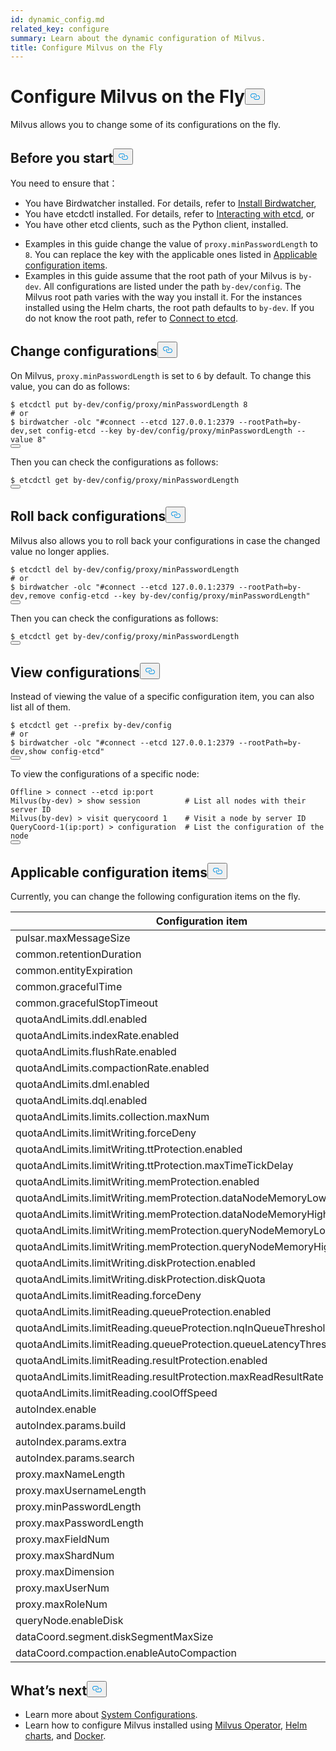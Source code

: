 ```yaml
---
id: dynamic_config.md
related_key: configure
summary: Learn about the dynamic configuration of Milvus.
title: Configure Milvus on the Fly
---
```

<h1 id="Configure-Milvus-on-the-Fly" class="common-anchor-header">Configure Milvus on the Fly<button data-href="#Configure-Milvus-on-the-Fly" class="anchor-icon" translate="no">
      <svg translate="no"
        aria-hidden="true"
        focusable="false"
        height="20"
        version="1.1"
        viewBox="0 0 16 16"
        width="16"
      >
        <path
          fill="#0092E4"
          fill-rule="evenodd"
          d="M4 9h1v1H4c-1.5 0-3-1.69-3-3.5S2.55 3 4 3h4c1.45 0 3 1.69 3 3.5 0 1.41-.91 2.72-2 3.25V8.59c.58-.45 1-1.27 1-2.09C10 5.22 8.98 4 8 4H4c-.98 0-2 1.22-2 2.5S3 9 4 9zm9-3h-1v1h1c1 0 2 1.22 2 2.5S13.98 12 13 12H9c-.98 0-2-1.22-2-2.5 0-.83.42-1.64 1-2.09V6.25c-1.09.53-2 1.84-2 3.25C6 11.31 7.55 13 9 13h4c1.45 0 3-1.69 3-3.5S14.5 6 13 6z"
        ></path>
      </svg>
    </button></h1><p>Milvus allows you to change some of its configurations on the fly.</p>
<h2 id="Before-you-start" class="common-anchor-header">Before you start<button data-href="#Before-you-start" class="anchor-icon" translate="no">
      <svg translate="no"
        aria-hidden="true"
        focusable="false"
        height="20"
        version="1.1"
        viewBox="0 0 16 16"
        width="16"
      >
        <path
          fill="#0092E4"
          fill-rule="evenodd"
          d="M4 9h1v1H4c-1.5 0-3-1.69-3-3.5S2.55 3 4 3h4c1.45 0 3 1.69 3 3.5 0 1.41-.91 2.72-2 3.25V8.59c.58-.45 1-1.27 1-2.09C10 5.22 8.98 4 8 4H4c-.98 0-2 1.22-2 2.5S3 9 4 9zm9-3h-1v1h1c1 0 2 1.22 2 2.5S13.98 12 13 12H9c-.98 0-2-1.22-2-2.5 0-.83.42-1.64 1-2.09V6.25c-1.09.53-2 1.84-2 3.25C6 11.31 7.55 13 9 13h4c1.45 0 3-1.69 3-3.5S14.5 6 13 6z"
        ></path>
      </svg>
    </button></h2><p>You need to ensure that：</p>
<ul>
<li>You have Birdwatcher installed. For details, refer to <a href="/docs/it/birdwatcher_install_guides.md">Install Birdwatcher</a>,</li>
<li>You have etcdctl installed. For details, refer to <a href="https://etcd.io/docs/v3.5/dev-guide/interacting_v3/">Interacting with etcd</a>, or</li>
<li>You have other etcd clients, such as the Python client, installed.</li>
</ul>
<div class="alert note">
<ul>
<li>Examples in this guide change the value of <code translate="no">proxy.minPasswordLength</code> to <code translate="no">8</code>. You can replace the key with the applicable ones listed in <a href="/docs/it/dynamic_config.md#Applicable-configuration-items">Applicable configuration items</a>.</li>
<li>Examples in this guide assume that the root path of your Milvus is <code translate="no">by-dev</code>. All configurations are listed under the path <code translate="no">by-dev/config</code>. The Milvus root path varies with the way you install it. For the instances installed using the Helm charts, the root path defaults to <code translate="no">by-dev</code>. If you do not know the root path, refer to <a href="/docs/it/birdwatcher_usage_guides.md#Connect-to-etcd">Connect to etcd</a>.</li>
</ul>
</div>
<h2 id="Change-configurations" class="common-anchor-header">Change configurations<button data-href="#Change-configurations" class="anchor-icon" translate="no">
      <svg translate="no"
        aria-hidden="true"
        focusable="false"
        height="20"
        version="1.1"
        viewBox="0 0 16 16"
        width="16"
      >
        <path
          fill="#0092E4"
          fill-rule="evenodd"
          d="M4 9h1v1H4c-1.5 0-3-1.69-3-3.5S2.55 3 4 3h4c1.45 0 3 1.69 3 3.5 0 1.41-.91 2.72-2 3.25V8.59c.58-.45 1-1.27 1-2.09C10 5.22 8.98 4 8 4H4c-.98 0-2 1.22-2 2.5S3 9 4 9zm9-3h-1v1h1c1 0 2 1.22 2 2.5S13.98 12 13 12H9c-.98 0-2-1.22-2-2.5 0-.83.42-1.64 1-2.09V6.25c-1.09.53-2 1.84-2 3.25C6 11.31 7.55 13 9 13h4c1.45 0 3-1.69 3-3.5S14.5 6 13 6z"
        ></path>
      </svg>
    </button></h2><p>On Milvus, <code translate="no">proxy.minPasswordLength</code> is set to <code translate="no">6</code> by default. To change this value, you can do as follows:</p>
<pre><code translate="no" class="language-shell">$ etcdctl put by-dev/config/proxy/minPasswordLength 8
<span class="hljs-comment"># or</span>
$ birdwatcher -olc <span class="hljs-string">&quot;#connect --etcd 127.0.0.1:2379 --rootPath=by-dev,set config-etcd --key by-dev/config/proxy/minPasswordLength --value 8&quot;</span>
<button class="copy-code-btn"></button></code></pre>
<p>Then you can check the configurations as follows:</p>
<pre><code translate="no" class="language-shell">$ etcdctl <span class="hljs-keyword">get</span> <span class="hljs-keyword">by</span>-dev/config/proxy/minPasswordLength
<button class="copy-code-btn"></button></code></pre>
<h2 id="Roll-back-configurations" class="common-anchor-header">Roll back configurations<button data-href="#Roll-back-configurations" class="anchor-icon" translate="no">
      <svg translate="no"
        aria-hidden="true"
        focusable="false"
        height="20"
        version="1.1"
        viewBox="0 0 16 16"
        width="16"
      >
        <path
          fill="#0092E4"
          fill-rule="evenodd"
          d="M4 9h1v1H4c-1.5 0-3-1.69-3-3.5S2.55 3 4 3h4c1.45 0 3 1.69 3 3.5 0 1.41-.91 2.72-2 3.25V8.59c.58-.45 1-1.27 1-2.09C10 5.22 8.98 4 8 4H4c-.98 0-2 1.22-2 2.5S3 9 4 9zm9-3h-1v1h1c1 0 2 1.22 2 2.5S13.98 12 13 12H9c-.98 0-2-1.22-2-2.5 0-.83.42-1.64 1-2.09V6.25c-1.09.53-2 1.84-2 3.25C6 11.31 7.55 13 9 13h4c1.45 0 3-1.69 3-3.5S14.5 6 13 6z"
        ></path>
      </svg>
    </button></h2><p>Milvus also allows you to roll back your configurations in case the changed value no longer applies.</p>
<pre><code translate="no" class="language-shell">$ etcdctl <span class="hljs-keyword">del</span> by-dev/config/proxy/minPasswordLength 
<span class="hljs-comment"># or </span>
$ birdwatcher -olc <span class="hljs-string">&quot;#connect --etcd 127.0.0.1:2379 --rootPath=by-dev,remove config-etcd --key by-dev/config/proxy/minPasswordLength&quot;</span>
<button class="copy-code-btn"></button></code></pre>
<p>Then you can check the configurations as follows:</p>
<pre><code translate="no" class="language-shell">$ etcdctl <span class="hljs-keyword">get</span> <span class="hljs-keyword">by</span>-dev/config/proxy/minPasswordLength
<button class="copy-code-btn"></button></code></pre>
<h2 id="View-configurations" class="common-anchor-header">View configurations<button data-href="#View-configurations" class="anchor-icon" translate="no">
      <svg translate="no"
        aria-hidden="true"
        focusable="false"
        height="20"
        version="1.1"
        viewBox="0 0 16 16"
        width="16"
      >
        <path
          fill="#0092E4"
          fill-rule="evenodd"
          d="M4 9h1v1H4c-1.5 0-3-1.69-3-3.5S2.55 3 4 3h4c1.45 0 3 1.69 3 3.5 0 1.41-.91 2.72-2 3.25V8.59c.58-.45 1-1.27 1-2.09C10 5.22 8.98 4 8 4H4c-.98 0-2 1.22-2 2.5S3 9 4 9zm9-3h-1v1h1c1 0 2 1.22 2 2.5S13.98 12 13 12H9c-.98 0-2-1.22-2-2.5 0-.83.42-1.64 1-2.09V6.25c-1.09.53-2 1.84-2 3.25C6 11.31 7.55 13 9 13h4c1.45 0 3-1.69 3-3.5S14.5 6 13 6z"
        ></path>
      </svg>
    </button></h2><p>Instead of viewing the value of a specific configuration item, you can also list all of them.</p>
<pre><code translate="no" class="language-shell">$ etcdctl <span class="hljs-keyword">get</span> --prefix <span class="hljs-keyword">by</span>-dev/config
<span class="hljs-meta"># or</span>
$ birdwatcher -olc <span class="hljs-string">&quot;#connect --etcd 127.0.0.1:2379 --rootPath=by-dev,show config-etcd&quot;</span>
<button class="copy-code-btn"></button></code></pre>
<p>To view the configurations of a specific node:</p>
<pre><code translate="no" class="language-shell">Offline &gt; connect --etcd ip:port 
Milvus(by-dev) &gt; show session          <span class="hljs-comment"># List all nodes with their server ID</span>
Milvus(by-dev) &gt; visit querycoord <span class="hljs-number">1</span>    <span class="hljs-comment"># Visit a node by server ID</span>
QueryCoord-<span class="hljs-number">1</span>(ip:port) &gt; configuration  <span class="hljs-comment"># List the configuration of the node</span>
<button class="copy-code-btn"></button></code></pre>
<h2 id="Applicable-configuration-items" class="common-anchor-header">Applicable configuration items<button data-href="#Applicable-configuration-items" class="anchor-icon" translate="no">
      <svg translate="no"
        aria-hidden="true"
        focusable="false"
        height="20"
        version="1.1"
        viewBox="0 0 16 16"
        width="16"
      >
        <path
          fill="#0092E4"
          fill-rule="evenodd"
          d="M4 9h1v1H4c-1.5 0-3-1.69-3-3.5S2.55 3 4 3h4c1.45 0 3 1.69 3 3.5 0 1.41-.91 2.72-2 3.25V8.59c.58-.45 1-1.27 1-2.09C10 5.22 8.98 4 8 4H4c-.98 0-2 1.22-2 2.5S3 9 4 9zm9-3h-1v1h1c1 0 2 1.22 2 2.5S13.98 12 13 12H9c-.98 0-2-1.22-2-2.5 0-.83.42-1.64 1-2.09V6.25c-1.09.53-2 1.84-2 3.25C6 11.31 7.55 13 9 13h4c1.45 0 3-1.69 3-3.5S14.5 6 13 6z"
        ></path>
      </svg>
    </button></h2><p>Currently, you can change the following configuration items on the fly.</p>
<table>
<thead>
<tr><th>Configuration item</th><th>Default value</th></tr>
</thead>
<tbody>
<tr><td>pulsar.maxMessageSize</td><td>5242880</td></tr>
<tr><td>common.retentionDuration</td><td>86400</td></tr>
<tr><td>common.entityExpiration</td><td>-1</td></tr>
<tr><td>common.gracefulTime</td><td>5000</td></tr>
<tr><td>common.gracefulStopTimeout</td><td>30</td></tr>
<tr><td>quotaAndLimits.ddl.enabled</td><td>FALSE</td></tr>
<tr><td>quotaAndLimits.indexRate.enabled</td><td>FALSE</td></tr>
<tr><td>quotaAndLimits.flushRate.enabled</td><td>FALSE</td></tr>
<tr><td>quotaAndLimits.compactionRate.enabled</td><td>FALSE</td></tr>
<tr><td>quotaAndLimits.dml.enabled</td><td>FALSE</td></tr>
<tr><td>quotaAndLimits.dql.enabled</td><td>FALSE</td></tr>
<tr><td>quotaAndLimits.limits.collection.maxNum</td><td>64</td></tr>
<tr><td>quotaAndLimits.limitWriting.forceDeny</td><td>FALSE</td></tr>
<tr><td>quotaAndLimits.limitWriting.ttProtection.enabled</td><td>FALSE</td></tr>
<tr><td>quotaAndLimits.limitWriting.ttProtection.maxTimeTickDelay</td><td>9223372036854775807</td></tr>
<tr><td>quotaAndLimits.limitWriting.memProtection.enabled</td><td>TRUE</td></tr>
<tr><td>quotaAndLimits.limitWriting.memProtection.dataNodeMemoryLowWaterLevel</td><td>0.85</td></tr>
<tr><td>quotaAndLimits.limitWriting.memProtection.dataNodeMemoryHighWaterLevel</td><td>0.95</td></tr>
<tr><td>quotaAndLimits.limitWriting.memProtection.queryNodeMemoryLowWaterLevel</td><td>0.85</td></tr>
<tr><td>quotaAndLimits.limitWriting.memProtection.queryNodeMemoryHighWaterLevel</td><td>0.95</td></tr>
<tr><td>quotaAndLimits.limitWriting.diskProtection.enabled</td><td>TRUE</td></tr>
<tr><td>quotaAndLimits.limitWriting.diskProtection.diskQuota</td><td>+INF</td></tr>
<tr><td>quotaAndLimits.limitReading.forceDeny</td><td>FALSE</td></tr>
<tr><td>quotaAndLimits.limitReading.queueProtection.enabled</td><td>FALSE</td></tr>
<tr><td>quotaAndLimits.limitReading.queueProtection.nqInQueueThreshold</td><td>9223372036854775807</td></tr>
<tr><td>quotaAndLimits.limitReading.queueProtection.queueLatencyThreshold</td><td>+INF</td></tr>
<tr><td>quotaAndLimits.limitReading.resultProtection.enabled</td><td>FALSE</td></tr>
<tr><td>quotaAndLimits.limitReading.resultProtection.maxReadResultRate</td><td>+INF</td></tr>
<tr><td>quotaAndLimits.limitReading.coolOffSpeed</td><td>0.9</td></tr>
<tr><td>autoIndex.enable</td><td>FALSE</td></tr>
<tr><td>autoIndex.params.build</td><td>“”</td></tr>
<tr><td>autoIndex.params.extra</td><td>“”</td></tr>
<tr><td>autoIndex.params.search</td><td>“”</td></tr>
<tr><td>proxy.maxNameLength</td><td>255</td></tr>
<tr><td>proxy.maxUsernameLength</td><td>32</td></tr>
<tr><td>proxy.minPasswordLength</td><td>6</td></tr>
<tr><td>proxy.maxPasswordLength</td><td>256</td></tr>
<tr><td>proxy.maxFieldNum</td><td>64</td></tr>
<tr><td>proxy.maxShardNum</td><td>256</td></tr>
<tr><td>proxy.maxDimension</td><td>32768</td></tr>
<tr><td>proxy.maxUserNum</td><td>100</td></tr>
<tr><td>proxy.maxRoleNum</td><td>10</td></tr>
<tr><td>queryNode.enableDisk</td><td>TRUE</td></tr>
<tr><td>dataCoord.segment.diskSegmentMaxSize</td><td>2048</td></tr>
<tr><td>dataCoord.compaction.enableAutoCompaction</td><td>TRUE</td></tr>
</tbody>
</table>
<h2 id="Whats-next" class="common-anchor-header">What’s next<button data-href="#Whats-next" class="anchor-icon" translate="no">
      <svg translate="no"
        aria-hidden="true"
        focusable="false"
        height="20"
        version="1.1"
        viewBox="0 0 16 16"
        width="16"
      >
        <path
          fill="#0092E4"
          fill-rule="evenodd"
          d="M4 9h1v1H4c-1.5 0-3-1.69-3-3.5S2.55 3 4 3h4c1.45 0 3 1.69 3 3.5 0 1.41-.91 2.72-2 3.25V8.59c.58-.45 1-1.27 1-2.09C10 5.22 8.98 4 8 4H4c-.98 0-2 1.22-2 2.5S3 9 4 9zm9-3h-1v1h1c1 0 2 1.22 2 2.5S13.98 12 13 12H9c-.98 0-2-1.22-2-2.5 0-.83.42-1.64 1-2.09V6.25c-1.09.53-2 1.84-2 3.25C6 11.31 7.55 13 9 13h4c1.45 0 3-1.69 3-3.5S14.5 6 13 6z"
        ></path>
      </svg>
    </button></h2><ul>
<li>Learn more about <a href="/docs/it/system_configuration.md">System Configurations</a>.</li>
<li>Learn how to configure Milvus installed using <a href="/docs/it/configure_operator.md">Milvus Operator</a>, <a href="/docs/it/configure-helm.md">Helm charts</a>, and <a href="/docs/it/configure-docker.md">Docker</a>.</li>
</ul>

